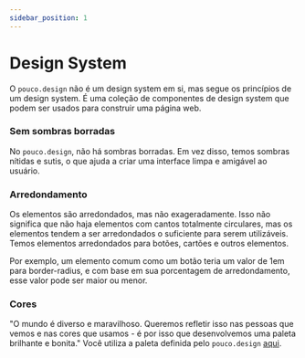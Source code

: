 ```yaml
---
sidebar_position: 1
---
```


# Design System

O `pouco.design` não é um design system em si, mas segue os princípios de um design system. É uma coleção de componentes de design system que podem ser usados para construir uma página web.

### Sem sombras borradas

No `pouco.design`, não há sombras borradas. Em vez disso, temos sombras nítidas e sutis, o que ajuda a criar uma interface limpa e amigável ao usuário.

### Arredondamento

Os elementos são arredondados, mas não exageradamente. Isso não significa que não haja elementos com cantos totalmente circulares, mas os elementos tendem a ser arredondados o suficiente para serem utilizáveis. Temos elementos arredondados para botões, cartões e outros elementos.

Por exemplo, um elemento comum como um botão teria um valor de 1em para border-radius, e com base em sua porcentagem de arredondamento, esse valor pode ser maior ou menor.

### Cores

"O mundo é diverso e maravilhoso. Queremos refletir isso nas pessoas que vemos e nas cores que usamos - é por isso que desenvolvemos uma paleta brilhante e bonita."
Você utiliza a paleta definida pelo `pouco.design` [aqui](/docs/concepts/colors).